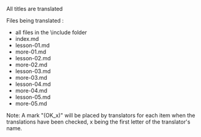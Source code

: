 All titles are translated

Files being translated :

- all files in the \include folder
- index.md
- lesson-01.md
- more-01.md
- lesson-02.md
- more-02.md
- lesson-03.md
- more-03.md
- lesson-04.md
- more-04.md
- lesson-05.md
- more-05.md

Note: A mark "(OK_x)" will be placed by translators for each item when the translations have been checked,
x being the first letter of the translator's name. 

